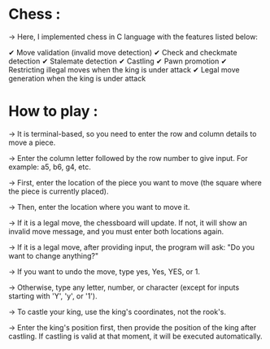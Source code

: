 # Chess :

-> Here, I implemented chess in C language with the features listed below:

✔ Move validation (invalid move detection)
✔ Check and checkmate detection
✔ Stalemate detection
✔ Castling
✔ Pawn promotion
✔ Restricting illegal moves when the king is under attack
✔ Legal move generation when the king is under attack

# How to play :

-> It is terminal-based, so you need to enter the row and column details to move a piece.

-> Enter the column letter followed by the row number to give input. For example: a5, b6, g4, etc.

-> First, enter the location of the piece you want to move (the square where the piece is currently placed).

-> Then, enter the location where you want to move it.

-> If it is a legal move, the chessboard will update. If not, it will show an invalid move message, and you must enter both locations again.

-> If it is a legal move, after providing input, the program will ask: "Do you want to change anything?"

-> If you want to undo the move, type yes, Yes, YES, or 1.

-> Otherwise, type any letter, number, or character (except for inputs starting with 'Y', 'y', or '1').

-> To castle your king, use the king's coordinates, not the rook's.

-> Enter the king's position first, then provide the position of the king after castling. If castling is valid at that moment, it will be executed automatically.
